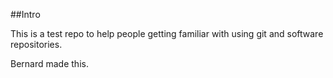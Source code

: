 ##Intro

This is a test repo to help people getting familiar with using git and software repositories.

Bernard made this. 
